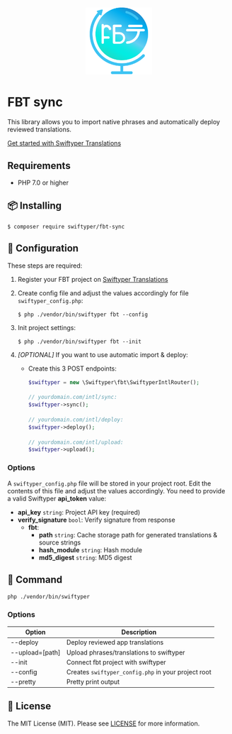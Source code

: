 <h1 align="center">
  <img src="icon.png" height="150" width="150" alt="FBT"/>
</h1>

# FBT sync

This library allows you to import native phrases and automatically deploy reviewed translations.

[Get started with Swiftyper Translations](https://translations.swiftyper.sk)

## Requirements
* PHP 7.0 or higher

## 📦 Installing

```shell
$ composer require swiftyper/fbt-sync
```

## 🔧 Configuration

These steps are required:
1. Register your FBT project on [Swiftyper Translations](https://translations.swiftyper.sk)

2. Create config file and adjust the values accordingly for file `swiftyper_config.php`:
    ```shell
    $ php ./vendor/bin/swiftyper fbt --config
    ```

3. Init project settings:
    ```shell
    $ php ./vendor/bin/swiftyper fbt --init
    ```

4. *[OPTIONAL]* If you want to use automatic import & deploy:
   - Create this 3 POST endpoints:

       ```php
       $swiftyper = new \Swiftyper\fbt\SwiftyperIntlRouter();
    
       // yourdomain.com/intl/sync:
       $swiftyper->sync();
    
       // yourdomain.com/intl/deploy:
       $swiftyper->deploy();
    
       // yourdomain.com/intl/upload:
       $swiftyper->upload();
       ```

### Options

A `swiftyper_config.php` file will be stored in your project root. Edit the contents of this file and adjust the values accordingly.
You need to provide a valid Swiftyper **api_token** value:

* **api_key** `string`: Project API key (required)
* **verify_signature** `bool`: Verify signature from response
  * **fbt**:
    * **path** `string`: Cache storage path for generated translations & source strings
    * **hash_module** `string`: Hash module
    * **md5_digest** `string`: MD5 digest

## 	🚀 Command

```shell
php ./vendor/bin/swiftyper
```

### Options

| Option          | Description                                         |
|-----------------|-----------------------------------------------------|
| --deploy        | Deploy reviewed app translations                    |
| --upload=[path] | Upload phrases/translations to swiftyper            |
| --init          | Connect fbt project with swiftyper                  |
| --config        | Creates `swiftyper_config.php` in your project root |
| --pretty        | Pretty print output                                 |

## 📜 License
The MIT License (MIT). Please see [LICENSE](LICENSE) for more information.